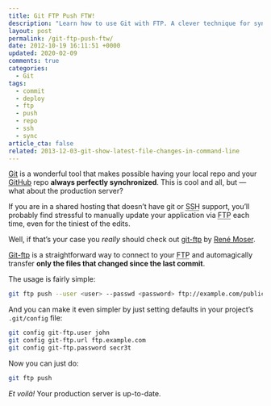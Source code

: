 ```yaml
---
title: Git FTP Push FTW!
description: "Learn how to use Git with FTP. A clever technique for synchronizing your local repo with your production repo."
layout: post
permalink: /git-ftp-push-ftw/
date: 2012-10-19 16:11:51 +0000
updated: 2020-02-09
comments: true
categories:
  - Git
tags:
  - commit
  - deploy
  - ftp
  - push
  - repo
  - ssh
  - sync
article_cta: false
related: 2013-12-03-git-show-latest-file-changes-in-command-line
---
```


<p>
  <a href="http://git-scm.com/" title="Git official website">Git</a> is a wonderful tool that makes possible having your local repo and your <a href="https://github.com/" title="GitHub" rel="external">GitHub</a> repo <strong>always perfectly synchronized</strong>. This is cool and all, but — what about the production server?
</p>

<p>
  If you are in a shared hosting that doesn&#8217;t have git or <abbr title="Secure Shell">SSH</abbr> support, you&#8217;ll probably find stressful to manually update your application via <abbr title="File Transfer Protocol">FTP</abbr> each time, even for the tiniest of the edits.
</p>

<p>
  Well, if that&#8217;s your case you <em>really</em> should check out <a href="https://github.com/git-ftp/git-ftp" title="git-ftp on GitHub" rel="external">git-ftp</a> by <a href="https://github.com/resmo" title="René Moser's profile on GitHub" rel="external">René Moser</a>.
</p>

<p>
  <a href="https://github.com/git-ftp/git-ftp" title="git-ftp on GitHub" rel="external">Git-ftp</a> is a straightforward way to connect to your <abbr title="File Transfer Protocol">FTP</abbr> and automagically transfer <strong>only the files that changed since the last commit</strong>.
</p>

<p>
  The usage is fairly simple:
</p>

``` bash
git ftp push --user <user> --passwd <password> ftp://example.com/public
```

<p>
  And you can make it even simpler by just setting defaults in your project&#8217;s <code>.git/config</code> file:
</p>

``` bash
git config git-ftp.user john
git config git-ftp.url ftp.example.com
git config git-ftp.password secr3t
```

<p>
  Now you can just do:
</p>

``` bash
git ftp push
```

<p>
  <em>Et voilà!</em> Your production server is up-to-date.
</p>
